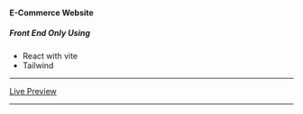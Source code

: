 <h4>E-Commerce Website</h4>
<h5>Front End Only Using</h5>
<ul>
    <li>React with vite</li>
    <li>Tailwind</li>
</ul>
<hr>
<p><a href="https://nainglinhtet01.github.io/e-commerce-front-end-deploy/" target="_blank">Live Preview</a></p>
<hr>